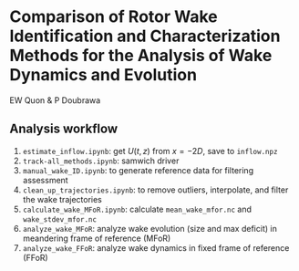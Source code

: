 # Comparison of Rotor Wake Identification and Characterization Methods for the Analysis of Wake Dynamics and Evolution
EW Quon & P Doubrawa

## Analysis workflow
1. `estimate_inflow.ipynb`: get $U(t,z)$ from $x=-2D$, save to `inflow.npz`
2. `track-all_methods.ipynb`: samwich driver
3. `manual_wake_ID.ipynb`: to generate reference data for filtering assessment
4. `clean_up_trajectories.ipynb`: to remove outliers, interpolate, and filter the wake trajectories
5. `calculate_wake_MFoR.ipynb`: calculate `mean_wake_mfor.nc` and `wake_stdev_mfor.nc`
6. `analyze_wake_MFoR`: analyze wake evolution (size and max deficit) in meandering frame of reference (MFoR)
7. `analyze_wake_FFoR`: analyze wake dynamics in fixed frame of reference (FFoR)
